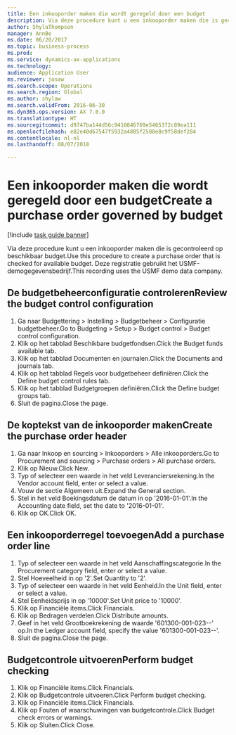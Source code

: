 ```yaml
--- 
title: Een inkooporder maken die wordt geregeld door een budget
description: Via deze procedure kunt u een inkooporder maken die is gecontroleerd op beschikbaar budget.
author: ShylaThompson
manager: AnnBe
ms.date: 06/20/2017
ms.topic: business-process
ms.prod: 
ms.service: dynamics-ax-applications
ms.technology: 
audience: Application User
ms.reviewer: josaw
ms.search.scope: Operations
ms.search.region: Global
ms.author: shylaw
ms.search.validFrom: 2016-06-30
ms.dyn365.ops.version: AX 7.0.0
ms.translationtype: HT
ms.sourcegitcommit: d9747ba144d56c9410846769e5465372c89ea111
ms.openlocfilehash: e82e40d67547f5932a4805f2580e8c9f58def284
ms.contentlocale: nl-nl
ms.lasthandoff: 08/07/2018

---
```

# <a name="create-a-purchase-order-governed-by-budget"></a><span data-ttu-id="78b88-103">Een inkooporder maken die wordt geregeld door een budget</span><span class="sxs-lookup"><span data-stu-id="78b88-103">Create a purchase order governed by budget</span></span>

[!include [task guide banner](../../includes/task-guide-banner.md)]

<span data-ttu-id="78b88-104">Via deze procedure kunt u een inkooporder maken die is gecontroleerd op beschikbaar budget.</span><span class="sxs-lookup"><span data-stu-id="78b88-104">Use this procedure to create a purchase order that is checked for available budget.</span></span> <span data-ttu-id="78b88-105">Deze registratie gebruikt het USMF-demogegevensbedrijf.</span><span class="sxs-lookup"><span data-stu-id="78b88-105">This recording uses the USMF demo data company.</span></span>


## <a name="review-the-budget-control-configuration"></a><span data-ttu-id="78b88-106">De budgetbeheerconfiguratie controleren</span><span class="sxs-lookup"><span data-stu-id="78b88-106">Review the budget control configuration</span></span>
1. <span data-ttu-id="78b88-107">Ga naar Budgettering > Instelling > Budgetbeheer > Configuratie budgetbeheer.</span><span class="sxs-lookup"><span data-stu-id="78b88-107">Go to Budgeting > Setup > Budget control > Budget control configuration.</span></span>
2. <span data-ttu-id="78b88-108">Klik op het tabblad Beschikbare budgetfondsen.</span><span class="sxs-lookup"><span data-stu-id="78b88-108">Click the Budget funds available tab.</span></span>
3. <span data-ttu-id="78b88-109">Klik op het tabblad Documenten en journalen.</span><span class="sxs-lookup"><span data-stu-id="78b88-109">Click the Documents and journals tab.</span></span>
4. <span data-ttu-id="78b88-110">Klik op het tabblad Regels voor budgetbeheer definiëren.</span><span class="sxs-lookup"><span data-stu-id="78b88-110">Click the Define budget control rules tab.</span></span>
5. <span data-ttu-id="78b88-111">Klik op het tabblad Budgetgroepen definiëren.</span><span class="sxs-lookup"><span data-stu-id="78b88-111">Click the Define budget groups tab.</span></span>
6. <span data-ttu-id="78b88-112">Sluit de pagina.</span><span class="sxs-lookup"><span data-stu-id="78b88-112">Close the page.</span></span>

## <a name="create-the-purchase-order-header"></a><span data-ttu-id="78b88-113">De koptekst van de inkooporder maken</span><span class="sxs-lookup"><span data-stu-id="78b88-113">Create the purchase order header</span></span>
1. <span data-ttu-id="78b88-114">Ga naar Inkoop en sourcing > Inkooporders > Alle inkooporders.</span><span class="sxs-lookup"><span data-stu-id="78b88-114">Go to Procurement and sourcing > Purchase orders > All purchase orders.</span></span>
2. <span data-ttu-id="78b88-115">Klik op Nieuw.</span><span class="sxs-lookup"><span data-stu-id="78b88-115">Click New.</span></span>
3. <span data-ttu-id="78b88-116">Typ of selecteer een waarde in het veld Leveranciersrekening.</span><span class="sxs-lookup"><span data-stu-id="78b88-116">In the Vendor account field, enter or select a value.</span></span>
4. <span data-ttu-id="78b88-117">Vouw de sectie Algemeen uit.</span><span class="sxs-lookup"><span data-stu-id="78b88-117">Expand the General section.</span></span>
5. <span data-ttu-id="78b88-118">Stel in het veld Boekingsdatum de datum in op '2016-01-01'.</span><span class="sxs-lookup"><span data-stu-id="78b88-118">In the Accounting date field, set the date to '2016-01-01'.</span></span>
6. <span data-ttu-id="78b88-119">Klik op OK.</span><span class="sxs-lookup"><span data-stu-id="78b88-119">Click OK.</span></span>

## <a name="add-a-purchase-order-line"></a><span data-ttu-id="78b88-120">Een inkooporderregel toevoegen</span><span class="sxs-lookup"><span data-stu-id="78b88-120">Add a purchase order line</span></span>
1. <span data-ttu-id="78b88-121">Typ of selecteer een waarde in het veld Aanschaffingscategorie.</span><span class="sxs-lookup"><span data-stu-id="78b88-121">In the Procurement category field, enter or select a value.</span></span>
2. <span data-ttu-id="78b88-122">Stel Hoeveelheid in op '2'.</span><span class="sxs-lookup"><span data-stu-id="78b88-122">Set Quantity to '2'.</span></span>
3. <span data-ttu-id="78b88-123">Typ of selecteer een waarde in het veld Eenheid.</span><span class="sxs-lookup"><span data-stu-id="78b88-123">In the Unit field, enter or select a value.</span></span>
4. <span data-ttu-id="78b88-124">Stel Eenheidsprijs in op '10000'.</span><span class="sxs-lookup"><span data-stu-id="78b88-124">Set Unit price to '10000'.</span></span>
5. <span data-ttu-id="78b88-125">Klik op Financiële items.</span><span class="sxs-lookup"><span data-stu-id="78b88-125">Click Financials.</span></span>
6. <span data-ttu-id="78b88-126">Klik op Bedragen verdelen.</span><span class="sxs-lookup"><span data-stu-id="78b88-126">Click Distribute amounts.</span></span>
7. <span data-ttu-id="78b88-127">Geef in het veld Grootboekrekening de waarde '601300-001-023--' op.</span><span class="sxs-lookup"><span data-stu-id="78b88-127">In the Ledger account field, specify the value '601300-001-023--'.</span></span>
8. <span data-ttu-id="78b88-128">Sluit de pagina.</span><span class="sxs-lookup"><span data-stu-id="78b88-128">Close the page.</span></span>

## <a name="perform-budget-checking"></a><span data-ttu-id="78b88-129">Budgetcontrole uitvoeren</span><span class="sxs-lookup"><span data-stu-id="78b88-129">Perform budget checking</span></span>
1. <span data-ttu-id="78b88-130">Klik op Financiële items.</span><span class="sxs-lookup"><span data-stu-id="78b88-130">Click Financials.</span></span>
2. <span data-ttu-id="78b88-131">Klik op Budgetcontrole uitvoeren.</span><span class="sxs-lookup"><span data-stu-id="78b88-131">Click Perform budget checking.</span></span>
3. <span data-ttu-id="78b88-132">Klik op Financiële items.</span><span class="sxs-lookup"><span data-stu-id="78b88-132">Click Financials.</span></span>
4. <span data-ttu-id="78b88-133">Klik op Fouten of waarschuwingen van budgetcontrole.</span><span class="sxs-lookup"><span data-stu-id="78b88-133">Click Budget check errors or warnings.</span></span>
5. <span data-ttu-id="78b88-134">Klik op Sluiten.</span><span class="sxs-lookup"><span data-stu-id="78b88-134">Click Close.</span></span>


